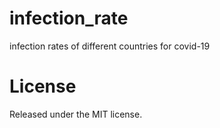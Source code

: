 # infection_rate
infection rates of different countries for covid-19

# License

Released under the MIT license.
